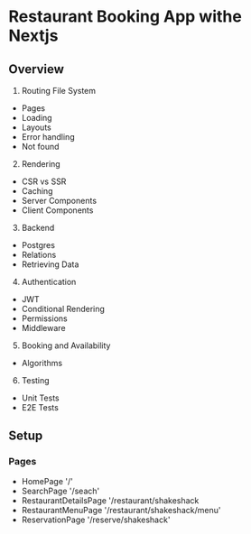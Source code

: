 # Restaurant Booking App withe Nextjs

## Overview

1. Routing File System

- Pages
- Loading
- Layouts
- Error handling
- Not found

2. Rendering

- CSR vs SSR
- Caching
- Server Components
- Client Components

3. Backend

- Postgres
- Relations
- Retrieving Data

4. Authentication

- JWT
- Conditional Rendering
- Permissions
- Middleware

5. Booking and Availability

- Algorithms

6. Testing

- Unit Tests
- E2E Tests

## Setup

### Pages

- HomePage '/'
- SearchPage '/seach'
- RestaurantDetailsPage '/restaurant/shakeshack
- RestaurantMenuPage '/restaurant/shakeshack/menu'
- ReservationPage '/reserve/shakeshack'
